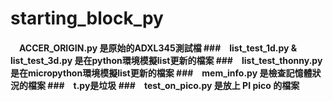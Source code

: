 # starting_block_py
 
 <h4>　ACCER_ORIGIN.py 是原始的ADXL345測試檔
 ###　list_test_1d.py & list_test_3d.py 是在python環境模擬list更新的檔案
 ###　list_test_thonny.py 是在micropython環境模擬list更新的檔案
 ###　mem_info.py 是檢查記憶體狀況的檔案
 ###　t.py是垃圾
 ###　test_on_pico.py 是放上 PI pico 的檔案 
